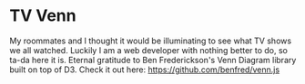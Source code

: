 TV Venn
=======

My roommates and I thought it would be illuminating to see what TV shows we all watched. Luckily I am a web developer with nothing better to do, so ta-da here it is. Eternal gratitude to Ben Frederickson's Venn Diagram library built on top of D3. Check it out here: https://github.com/benfred/venn.js
